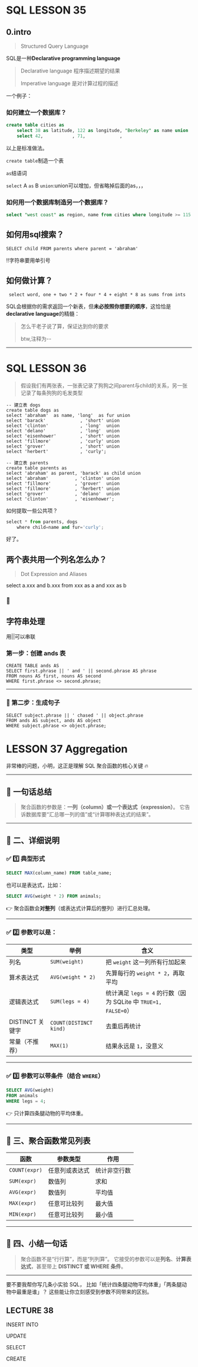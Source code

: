 # SQL LESSON 35

## 0.intro

> Structured Query Language

SQL是一种**Declarative programming language**

> Declarative language 程序描述期望的结果
>
> Imperative language 是对计算过程的描述

一个例子：

### 如何建立一个数据库？

```sql
create table cities as
	select 38 as latitude, 122 as longitude, "Berkeley" as name union
	select 42,           , 71,             , 
```

以上是标准做法。

`create table`制造一个表

`as`结语词

`select`  A `as` B `union`:union可以增加，但省略掉后面的as，，，

### 如何用一个数据库制造另一个数据库？

```sql
select "west coast" as region, name from cities where longitude >= 115 union
```

## 如何用sql搜索？

```sqlite
SELECT child FROM parents where parent = 'abraham'
```

!!字符串要用单引号

## 如何做计算？

```sqlite
 select word, one + two * 2 + four * 4 + eight * 8 as sums from ints
```

SQL会根据你的需求返回一个新表，但**未必按照你想要的顺序**，这恰恰是**declarative language**的精髓：

> 怎么干老子说了算，保证达到你的要求
>
> btw,注释为--

-----------------

# SQL LESSON 36

> 假设我们有两张表，一张表记录了狗狗之间parent与child的关系，另一张记录了每条狗狗的毛发类型 

```sqlite
-- 建立表 dogs
create table dogs as
select 'abraham'  as name, 'long'  as fur union
select 'barack'             , 'short' union
select 'clinton'            , 'long'  union
select 'delano'             , 'long'  union
select 'eisenhower'         , 'short' union
select 'fillmore'           , 'curly' union
select 'grover'             , 'short' union
select 'herbert'            , 'curly';

-- 建立表 parents
create table parents as
select 'abraham' as parent, 'barack' as child union
select 'abraham'          , 'clinton' union
select 'fillmore'         , 'grover'  union
select 'fillmore'         , 'herbert' union
select 'grover'           , 'delano'  union
select 'clinton'          , 'eisenhower';

```

如何提取一些公共项？

```python
select * from parents, dogs
	where child=name and fur='curly';
```

好了。

## 两个表共用一个列名怎么办？

> Dot Expression and Aliases

select a.xxx and b.xxx from xxx as a and xxx as b

### 🧱 

## 字符串处理

用||可以串联

### 第一步：创建 ands 表

```
CREATE TABLE ands AS
SELECT first.phrase || ' and ' || second.phrase AS phrase
FROM nouns AS first, nouns AS second
WHERE first.phrase <> second.phrase;
```

------

### 🧱 第二步：生成句子

```
SELECT subject.phrase || ' chased ' || object.phrase
FROM ands AS subject, ands AS object
WHERE subject.phrase <> object.phrase;
```

# LESSON 37 Aggregation

非常棒的问题，小明，这正是理解 SQL 聚合函数的核心关键 🔥

------

## 🎯 一句话总结

> 聚合函数的参数是：**一列（column）或一个表达式（expression）**。
>  它告诉数据库要“汇总哪一列的值”或“计算哪种表达式的结果”。

------

## 🧩 二、详细说明

### ✅ 1️⃣ 典型形式

```sql
SELECT MAX(column_name) FROM table_name;
```

也可以是表达式，比如：

```sql
SELECT AVG(weight * 2) FROM animals;
```

👉 聚合函数会**对整列**（或表达式计算后的整列）进行汇总处理。

------

### ✅ 2️⃣ 参数可以是：

| 类型            | 举例                   | 含义                                                         |
| --------------- | ---------------------- | ------------------------------------------------------------ |
| 列名            | `SUM(weight)`          | 把 `weight` 这一列所有行加起来                               |
| 算术表达式      | `AVG(weight * 2)`      | 先算每行的 `weight * 2`，再取平均                            |
| 逻辑表达式      | `SUM(legs = 4)`        | 统计满足 `legs = 4` 的行数（因为 SQLite 中 `TRUE=1, FALSE=0`） |
| DISTINCT 关键字 | `COUNT(DISTINCT kind)` | 去重后再统计                                                 |
| 常量（不推荐）  | `MAX(1)`               | 结果永远是 `1`，没意义                                       |

------

### ✅ 3️⃣ 参数可以带条件（结合 `WHERE`）

```sql
SELECT AVG(weight)
FROM animals
WHERE legs = 4;
```

👉 只计算四条腿动物的平均体重。

------

## 🧮 三、聚合函数常见列表

| 函数          | 参数类型       | 作用         |
| ------------- | -------------- | ------------ |
| `COUNT(expr)` | 任意列或表达式 | 统计非空行数 |
| `SUM(expr)`   | 数值列         | 求和         |
| `AVG(expr)`   | 数值列         | 平均值       |
| `MAX(expr)`   | 任意可比较列   | 最大值       |
| `MIN(expr)`   | 任意可比较列   | 最小值       |

------

## 🧠 四、小结一句话

> 聚合函数不是“行行算”，而是“列列算”。
>  它接受的参数可以是**列名**、**计算表达式**，甚至带上 **DISTINCT 或 WHERE 条件**。

------

要不要我帮你写几条小实验 SQL，
 比如「统计四条腿动物平均体重」「两条腿动物中最重是谁」？
 这些能让你立刻感受到参数不同带来的区别。

## LECTURE 38 

INSERT INTO 

UPDATE

SELECT

CREATE

